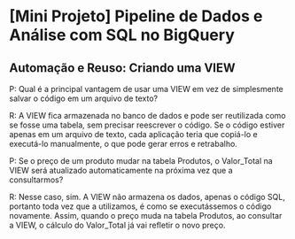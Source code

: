# [Mini Projeto] Pipeline de Dados e Análise com SQL no BigQuery

## Automação e Reuso: Criando uma VIEW
P: Qual é a principal vantagem de usar uma VIEW em vez de simplesmente salvar o código em um arquivo de texto?

R: A VIEW fica armazenada no banco de dados e pode ser reutilizada como se fosse uma tabela, sem precisar reescrever o código. Se o código estiver apenas em um arquivo de texto, cada aplicação teria que copiá-lo e executá-lo manualmente, o que pode gerar erros e retrabalho.

P: Se o preço de um produto mudar na tabela Produtos, o Valor_Total na VIEW será atualizado automaticamente na próxima vez que a consultarmos?

R: Nesse caso, sim. A VIEW não armazena os dados, apenas o código SQL, portanto toda vez que a utilizamos, é como se executássemos o código novamente. Assim, quando o preço muda na tabela Produtos, ao consultar a VIEW, o cálculo do Valor_Total já vai refletir o novo preço.
